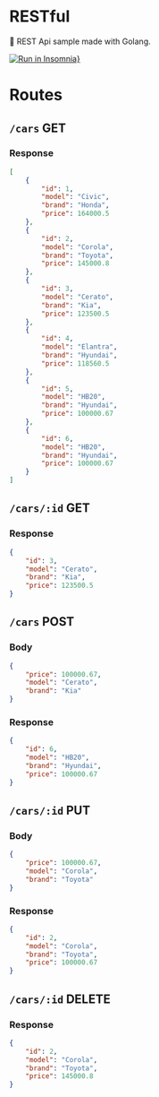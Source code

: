 # RESTful
🐰 REST Api sample made with Golang.

[![Run in Insomnia}](https://insomnia.rest/images/run.svg)](https://insomnia.rest/run/?label=RESTful%20Go&uri=https%3A%2F%2Fgithub.com%2Fcristianprochnow%2Frestful-go%2Fblob%2Fmain%2Finsomnia.json)

# Routes

## `/cars` GET

### Response

```json
[
	{
		"id": 1,
		"model": "Civic",
		"brand": "Honda",
		"price": 164000.5
	},
	{
		"id": 2,
		"model": "Corola",
		"brand": "Toyota",
		"price": 145000.8
	},
	{
		"id": 3,
		"model": "Cerato",
		"brand": "Kia",
		"price": 123500.5
	},
	{
		"id": 4,
		"model": "Elantra",
		"brand": "Hyundai",
		"price": 118560.5
	},
	{
		"id": 5,
		"model": "HB20",
		"brand": "Hyundai",
		"price": 100000.67
	},
	{
		"id": 6,
		"model": "HB20",
		"brand": "Hyundai",
		"price": 100000.67
	}
]
```

## `/cars/:id` GET

### Response

```json
{
	"id": 3,
	"model": "Cerato",
	"brand": "Kia",
	"price": 123500.5
}
```

## `/cars` POST

### Body

```json
{
	"price": 100000.67,
	"model": "Cerato",
	"brand": "Kia"
}
```

### Response

```json
{
	"id": 6,
	"model": "HB20",
	"brand": "Hyundai",
	"price": 100000.67
}
```

## `/cars/:id` PUT

### Body

```json
{
	"price": 100000.67,
	"model": "Corola",
	"brand": "Toyota"
}
```

### Response

```json
{
	"id": 2,
	"model": "Corola",
	"brand": "Toyota",
	"price": 100000.67
}
```

## `/cars/:id` DELETE

### Response

```json
{
	"id": 2,
	"model": "Corola",
	"brand": "Toyota",
	"price": 145000.8
}
```